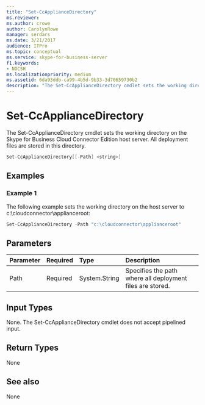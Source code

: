 ```yaml
---
title: "Set-CcApplianceDirectory"
ms.reviewer: 
ms.author: crowe
author: CarolynRowe
manager: serdars
ms.date: 3/21/2017
audience: ITPro
ms.topic: conceptual
ms.service: skype-for-business-server
f1.keywords:
- NOCSH
ms.localizationpriority: medium
ms.assetid: 6da93ddb-ca99-4b5d-9b33-3d70659730b2
description: "The Set-CcApplianceDirectory cmdlet sets the working directory on the Skype for Business Cloud Connector Edition host server. All deployment files are stored in this directory."
---
```


# Set-CcApplianceDirectory
 
The Set-CcApplianceDirectory cmdlet sets the working directory on the Skype for Business Cloud Connector Edition host server. All deployment files are stored in this directory.
  
```powershell
Set-CcApplianceDirectory[[-Path] <string>]
```

## Examples
<a name="Examples"> </a>

### Example 1

The following example sets the working directory on the host server to c:\cloudconnector\applianceroot:
  
```powershell
Set-CcApplianceDirectory -Path "c:\cloudconnector\applianceroot"
```

## Parameters
<a name="Examples"> </a>

|**Parameter**|**Required**|**Type**|**Description**|
|:-----|:-----|:-----|:-----|
| Path <br/> | Required <br/> |System.String  <br/> | Specifies the path where all deployment files are stored. <br/> |
   
## Input Types
<a name="InputTypes"> </a>

None. The Set-CcApplianceDirectory cmdlet does not accept pipelined input.
  
## Return Types
<a name="ReturnTypes"> </a>

None
  
## See also
<a name="ReturnTypes"> </a>

None
  

